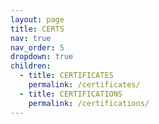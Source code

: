 ```yaml
---
layout: page
title: CERTS
nav: true
nav_order: 5
dropdown: true
children:
  - title: CERTIFICATES
    permalink: /certificates/
  - title: CERTIFICATIONS
    permalink: /certifications/
---
```

